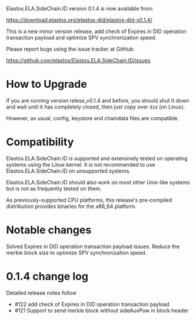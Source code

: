 Elastos.ELA.SideChain.ID version 0.1.4 is now available from:

  <https://download.elastos.org/elastos-did/elastos-did-v0.1.4/>

This is a new minor version release, add check of Expires in DID operation transaction payload and optimize SPV synchronization speed. 

Please report bugs using the issue tracker at GitHub:

  <https://github.com/elastos/Elastos.ELA.SideChain.ID/issues>

How to Upgrade
==============

If you are running version relese_v0.1.4 and before, you should shut it down and wait until
 it has completely closed, then just copy over `did` (on Linux).

However, as usual, config, keystore and chaindata files are compatible.

Compatibility
==============

Elastos.ELA.SideChain.ID is supported and extensively tested on operating systems
using the Linux kernel. It is not recommended to use Elastos.ELA.SideChain.ID on
unsupported systems.

Elastos.ELA.SideChain.ID should also work on most other Unix-like systems but is not
as frequently tested on them.

As previously-supported CPU platforms, this release's pre-compiled
distribution provides binaries for the x86_64 platform.

Notable changes
===============
Solved Expires in DID operation transaction payload issues.
Reduce the merkle block size to optimize SPV synchronization speed.

0.1.4 change log
=================

Detailed release notes follow

- #122 add check of Expires in DID operation transaction payload
- #121 Support to send merkle block without sideAuxPow in block header
